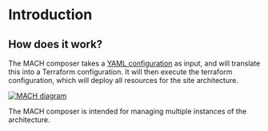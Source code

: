 # Introduction

## How does it work?

The MACH composer takes a [YAML configuration](../reference/syntax/index.md) as input, and will translate this into a Terraform configuration. It will then execute the terraform configuration, which will deploy all resources for the site architecture.

[![MACH diagram](../_img/mach.png)](../_img/mach.png)

The MACH composer is intended for managing multiple instances of the architecture.

